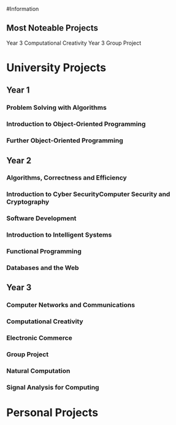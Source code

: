 #Information

## Most Noteable Projects

Year 3 Computational Creativity
Year 3 Group Project

# University Projects


## Year 1

### Problem Solving with Algorithms
### Introduction to Object-Oriented Programming
### Further Object-Oriented Programming

## Year 2

### Algorithms, Correctness and Efficiency
### Introduction to Cyber SecurityComputer Security and Cryptography
### Software Development
### Introduction to Intelligent Systems
### Functional Programming
### Databases and the Web

## Year 3

### Computer Networks and Communications
### Computational Creativity
### Electronic Commerce
### Group Project
### Natural Computation
### Signal Analysis for Computing

# Personal Projects
